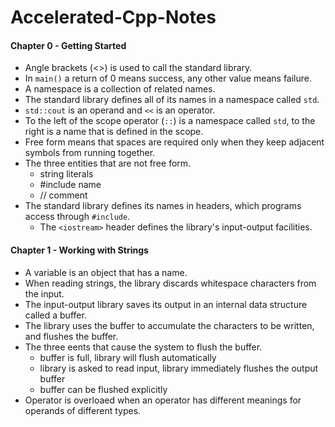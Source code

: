 # Accelerated-Cpp-Notes
#### Chapter 0 - Getting Started
* Angle brackets (<>) is used to call the standard library.
* In `main()` a return of 0 means success, any other value means failure.
* A namespace is a collection of related names.
* The standard library defines all of its names in a namespace called `std`.
* `std::cout` is an operand and `<<` is an operator.
* To the left of the scope operator (`::`) is a namespace called `std`, to the right is a name that is defined in the scope.
* Free form means that spaces are required only when they keep adjacent symbols from running together. 
* The three entities that are not free form.
    * string literals
    * #include name
    * // comment
* The standard library defines its names in headers, which programs access through `#include`.
    * The `<iostream>` header defines the library's input-output facilities.
#### Chapter 1 - Working with Strings
* A variable is an object that has a name.
* When reading strings, the library discards whitespace characters from the input.
* The input-output library saves its output in an internal data structure called a buffer.
* The library uses the buffer to accumulate the characters to be written, and flushes the buffer.
* The three eents that cause the system to flush the buffer.
   * buffer is full, library will flush automatically
   * library is asked to read input, library immediately flushes the output buffer
   * buffer can be flushed explicitly 
* Operator is overloaed when an operator has different meanings for operands of different types.
